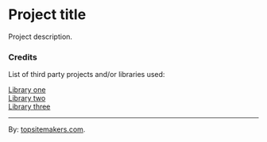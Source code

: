 # Project title

Project description.

### Credits

List of third party projects and/or libraries used:

[Library one](http://www.topsitemakers.com/)  
[Library two](http://www.topsitemakers.com/)  
[Library three](http://www.topsitemakers.com/)

<hr>

By: [topsitemakers.com](http://www.topsitemakers.com).

